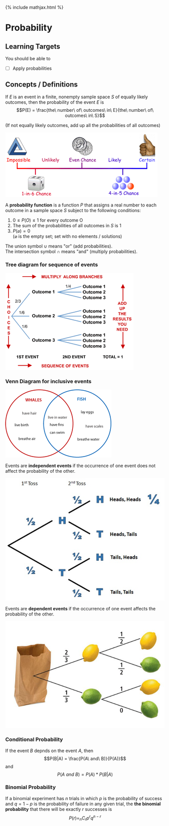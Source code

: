 {% include mathjax.html %}

# Probability

## Learning Targets

You should be able to
- [ ] Apply probabilities

## Concepts / Definitions

If $E$ is an event in a finite, nonempty sample space $S$ of equally likely outcomes, then the probability of the event $E$ is
$$P(E) = \frac{the\ number\ of\ outcomes\ in\ E}{the\ number\ of\ outcomes\ in\ S}$$

(If not equally likely outcomes, add up all the probabilities of all outcomes)

![Impossible to Certain](../assets/precalculus/probability_1.gif)

A **probability function** is a function $P$ that assigns a real number to each outcome in a sample space $S$ subject to the following conditions:
1. $0 \leq P(O) \leq 1$ for every outcome O
2. The sum of the probabilities of all outcomes in $S$ is 1
3. $P(\varnothing) = 0$\
($\varnothing$ is the empty set; set with no elements / solutions)

The union symbol $\cup$ means "or" (add probabilities).\
The intersection symbol $\cap$ means "and" (multiply probabilities).

### Tree diagram for sequence of events

![Sequence of Events](../assets/precalculus/probability_2.gif)

### Venn Diagram for inclusive events

![Inclusive Events](../assets/precalculus/probability_3.png)

Events are **independent events** if the occurrence of one event does not affect the probability of the other.

![Coin Toss Tree Diagram](../assets/precalculus/probability_4.jpg)

Events are **dependent events** if the occurrence of one event affects the probability of the other.

![Two Lemons One Lime in a Bag](../assets/precalculus/probability_5.png)

### Conditional Probability

If the event $B$ depnds on the event $A$, then
$$P(B|A) = \frac{P(A\ and\ B)}{P(A)}$$
and
$$P(A\ and\ B) = P(A) * P(B|A)$$

### Binomial Probability

If a binomial experiment has $n$ trials in which $p$ is the probability of success and $q = 1 - p$ is the probability of failure in any given trial, the **the binomial probability** that there will be exactly $r$ successes is
$$P(r) = _nC_r p^r q^{n-r}$$
